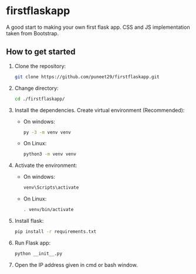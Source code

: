 # firstflaskapp

A good start to making your own first flask app. CSS and JS implementation taken from Bootstrap.

## How to get started

1. Clone the repository:

    ```bash
    git clone https://github.com/puneet29/firstflaskapp.git
    ```

2. Change directory:

    ```bash
    cd ./firstflaskapp/
    ```

3. Install the dependencies. Create virtual environment (Recommended):
    - On windows:

        ```bash
        py -3 -m venv venv
        ```

    - On Linux:

        ```bash
        python3 -m venv venv
        ```

4. Activate the environment:
    - On windows:

        ```bash
        venv\Scripts\activate
        ```

    - On Linux:

        ```bash
        . venv/bin/activate
        ```

5. Install flask:

    ```bash
    pip install -r requirements.txt
    ```

6. Run Flask app:

    ```bash
    python __init__.py
    ```

7. Open the IP address given in cmd or bash window.
